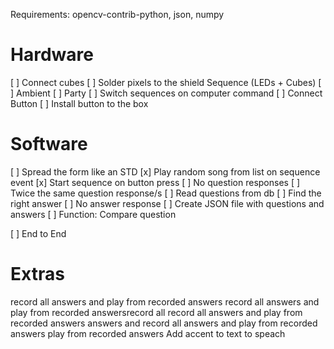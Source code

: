 Requirements: 
opencv-contrib-python, json, numpy 

# Hardware
[ ] Connect cubes
[ ] Solder pixels to the shield
Sequence (LEDs + Cubes)
    [ ] Ambient
    [ ] Party
[ ] Switch sequences on computer command
[ ] Connect Button 
[ ] Install button to the box

# Software
[ ] Spread the form like an STD
[x] Play random song from list on sequence event
[x] Start sequence on button press
[ ] No question responses
[ ] Twice the same question response/s
[ ] Read questions from db
[ ] Find the right answer
[ ] No answer response
[ ] Create JSON file with questions and answers
[ ] Function: Compare question

[ ] End to End

# Extras
record all answers and play from recorded answers 
record all answers and play from recorded answersrecord all record all answers and play from recorded answers answers and record all answers and play from recorded answers play from  recorded answers
Add accent to text to speach